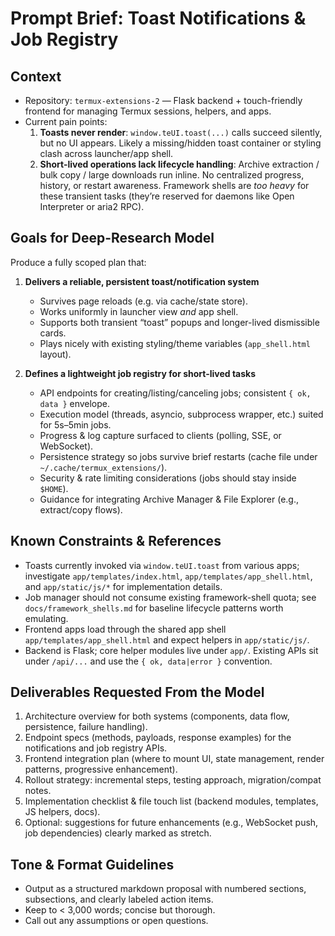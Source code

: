 # Prompt Brief: Toast Notifications & Job Registry

## Context
- Repository: `termux-extensions-2` — Flask backend + touch-friendly frontend for managing Termux sessions, helpers, and apps.
- Current pain points:
  1. **Toasts never render**: `window.teUI.toast(...)` calls succeed silently, but no UI appears. Likely a missing/hidden toast container or styling clash across launcher/app shell.
  2. **Short-lived operations lack lifecycle handling**: Archive extraction / bulk copy / large downloads run inline. No centralized progress, history, or restart awareness. Framework shells are *too heavy* for these transient tasks (they’re reserved for daemons like Open Interpreter or aria2 RPC).

## Goals for Deep-Research Model
Produce a fully scoped plan that:
1. **Delivers a reliable, persistent toast/notification system**
   - Survives page reloads (e.g. via cache/state store).
   - Works uniformly in launcher view *and* app shell.
   - Supports both transient “toast” popups and longer-lived dismissible cards.
   - Plays nicely with existing styling/theme variables (`app_shell.html` layout).

2. **Defines a lightweight job registry for short-lived tasks**
   - API endpoints for creating/listing/canceling jobs; consistent `{ ok, data }` envelope.
   - Execution model (threads, asyncio, subprocess wrapper, etc.) suited for 5s–5min jobs.
   - Progress & log capture surfaced to clients (polling, SSE, or WebSocket).
   - Persistence strategy so jobs survive brief restarts (cache file under `~/.cache/termux_extensions/`).
   - Security & rate limiting considerations (jobs should stay inside `$HOME`).
   - Guidance for integrating Archive Manager & File Explorer (e.g., extract/copy flows).

## Known Constraints & References
- Toasts currently invoked via `window.teUI.toast` from various apps; investigate `app/templates/index.html`, `app/templates/app_shell.html`, and `app/static/js/*` for implementation details.
- Job manager should not consume existing framework-shell quota; see `docs/framework_shells.md` for baseline lifecycle patterns worth emulating.
- Frontend apps load through the shared app shell `app/templates/app_shell.html` and expect helpers in `app/static/js/`.
- Backend is Flask; core helper modules live under `app/`. Existing APIs sit under `/api/...` and use the `{ ok, data|error }` convention.

## Deliverables Requested From the Model
1. Architecture overview for both systems (components, data flow, persistence, failure handling).
2. Endpoint specs (methods, payloads, response examples) for the notifications and job registry APIs.
3. Frontend integration plan (where to mount UI, state management, render patterns, progressive enhancement).
4. Rollout strategy: incremental steps, testing approach, migration/compat notes.
5. Implementation checklist & file touch list (backend modules, templates, JS helpers, docs).
6. Optional: suggestions for future enhancements (e.g., WebSocket push, job dependencies) clearly marked as stretch.

## Tone & Format Guidelines
- Output as a structured markdown proposal with numbered sections, subsections, and clearly labeled action items.
- Keep to < 3,000 words; concise but thorough.
- Call out any assumptions or open questions.

